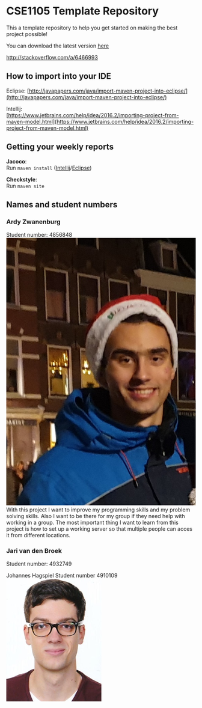 # CSE1105 Template Repository

This a template repository to help you get started on making the best project possible!

You can download the latest version [here](https://github.com/SERG-Delft/TI1216/releases)

http://stackoverflow.com/a/6466993

## How to import into your IDE

Eclipse:
[http://javapapers.com/java/import-maven-project-into-eclipse/](http://javapapers.com/java/import-maven-project-into-eclipse/)

Intellij:  
[https://www.jetbrains.com/help/idea/2016.2/importing-project-from-maven-model.html](https://www.jetbrains.com/help/idea/2016.2/importing-project-from-maven-model.html)

## Getting your weekly reports

**Jacoco**:  
Run `maven install` ([Intellij](https://www.jetbrains.com/help/idea/2016.3/getting-started-with-maven.html#execute_maven_goal)/[Eclipse](http://imgur.com/a/6q7pV))

**Checkstyle**:  
Run `maven site`

## Names and student numbers

### Ardy Zwanenburg
Student number: 4856848 ![Ardy Zwanenburg](img/aZwanenburg.jpg)
With this project I want to improve my programming skills and my problem solving skills. Also I want to be there for my group if they need help with working in a group. The most important thing I want to learn from this project is how to set up a working server so that multiple people can acces it from different locations.


### Jari van den Broek
Student number: 4932749

Johannes Hagspiel
Student number 4910109 <img src=jhagspiel_photo.JPG alt="Photo of Johannes Hagspiel" width="253"  height="327">